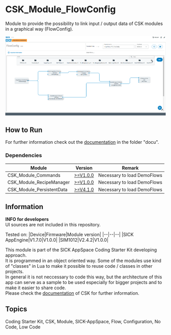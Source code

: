 # CSK_Module_FlowConfig

Module to provide the possibility to link input / output data of CSK modules in a graphical way (FlowConfig).  

![](./docu/media/UI_Screenshot.png)

## How to Run

For further information check out the [documentation](https://raw.githack.com/SICKAppSpaceCodingStarterKit/CSK_Module_FlowConfig/main/docu/CSK_Module_FlowConfig.html) in the folder "docu".

### Dependencies

|Module|Version|Remark|
|--|--|--|
|CSK_Module_Commands|[>=V1.0.0](https://github.com/SICKAppSpaceCodingStarterKit/CSK_Module_Commands)|Necessary to load DemoFlows|
|CSK_Module_RecipeManager|[>=V1.0.0](https://github.com/SICKAppSpaceCodingStarterKit/CSK_Module_RecipeManager)|Necessary to load DemoFlows|
|CSK_Module_PersistentData|[>=V4.1.0](https://github.com/SICKAppSpaceCodingStarterKit/CSK_Module_PersistentData)|Necessary to load DemoFlows|

## Information

**INFO for developers**  
UI sources are not included in this repository.  

Tested on:
|Device|Firmware|Module version|
|--|--|--|
|SICK AppEngine|V1.7.0|V1.0.0|
|SIM1012|V2.4.2|V1.0.0|

This module is part of the SICK AppSpace Coding Starter Kit developing approach.  
It is programmed in an object oriented way. Some of the modules use kind of "classes" in Lua to make it possible to reuse code / classes in other projects.  
In general it is not neccessary to code this way, but the architecture of this app can serve as a sample to be used especially for bigger projects and to make it easier to share code.  
Please check the [documentation](https://github.com/SICKAppSpaceCodingStarterKit/.github/blob/main/docu/SICKAppSpaceCodingStarterKit_Documentation.md) of CSK for further information.  

## Topics

Coding Starter Kit, CSK, Module, SICK-AppSpace, Flow, Configuration, No Code, Low Code
